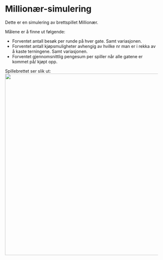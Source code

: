 # Millionær-simulering
Dette er en simulering av brettspillet Millionær.

Målene er å finne ut følgende:
- Forventet antall besøk per runde på hver gate. Samt variasjonen.
- Forventet antall kjøpsmuligheter avhengig av hvilke nr man er i rekka av å kaste terningene. Samt variasjonen.
- Forventet gjennomsnittlig pengesum per spiller når alle gatene er kommet på/ kjøpt opp.

Spillebrettet ser slik ut:<br>
<img src="https://user-images.githubusercontent.com/38361615/176785073-eeec9880-cc21-4571-a521-454835ffacc9.JPG" width=600>
<br>
